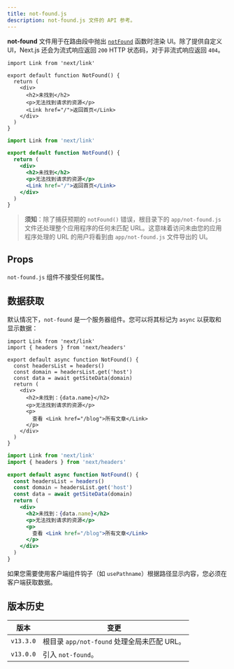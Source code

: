 ```yaml
---
title: not-found.js
description: not-found.js 文件的 API 参考。
---
```


**not-found** 文件用于在路由段中抛出 [`notFound`](/docs/app/api-reference/functions/not-found) 函数时渲染 UI。除了提供自定义 UI，Next.js 还会为流式响应返回 `200` HTTP 状态码，对于非流式响应返回 `404`。

```tsx filename="app/not-found.tsx" switcher
import Link from 'next/link'

export default function NotFound() {
  return (
    <div>
      <h2>未找到</h2>
      <p>无法找到请求的资源</p>
      <Link href="/">返回首页</Link>
    </div>
  )
}
```

```jsx filename="app/blog/not-found.js" switcher
import Link from 'next/link'

export default function NotFound() {
  return (
    <div>
      <h2>未找到</h2>
      <p>无法找到请求的资源</p>
      <Link href="/">返回首页</Link>
    </div>
  )
}
```

> **须知**：除了捕获预期的 `notFound()` 错误，根目录下的 `app/not-found.js` 文件还处理整个应用程序的任何未匹配 URL。这意味着访问未由您的应用程序处理的 URL 的用户将看到由 `app/not-found.js` 文件导出的 UI。

## Props

`not-found.js` 组件不接受任何属性。

## 数据获取

默认情况下，`not-found` 是一个服务器组件。您可以将其标记为 `async` 以获取和显示数据：

```tsx filename="app/not-found.tsx" switcher
import Link from 'next/link'
import { headers } from 'next/headers'

export default async function NotFound() {
  const headersList = headers()
  const domain = headersList.get('host')
  const data = await getSiteData(domain)
  return (
    <div>
      <h2>未找到：{data.name}</h2>
      <p>无法找到请求的资源</p>
      <p>
        查看 <Link href="/blog">所有文章</Link>
      </p>
    </div>
  )
}
```

```jsx filename="app/not-found.jsx" switcher
import Link from 'next/link'
import { headers } from 'next/headers'

export default async function NotFound() {
  const headersList = headers()
  const domain = headersList.get('host')
  const data = await getSiteData(domain)
  return (
    <div>
      <h2>未找到：{data.name}</h2>
      <p>无法找到请求的资源</p>
      <p>
        查看 <Link href="/blog">所有文章</Link>
      </p>
    </div>
  )
}
```

如果您需要使用客户端组件钩子（如 `usePathname`）根据路径显示内容，您必须在客户端获取数据。

## 版本历史

| 版本   | 变更                                             |
| --------- | --------------------------------------------------- |
| `v13.3.0` | 根目录 `app/not-found` 处理全局未匹配 URL。 |
| `v13.0.0` | 引入 `not-found`。                             |